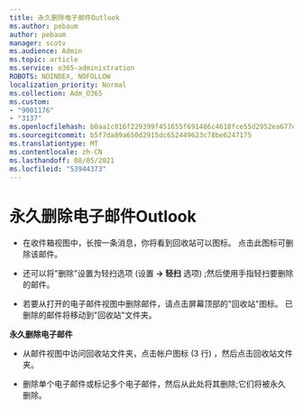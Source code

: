 ```yaml
---
title: 永久删除电子邮件Outlook
ms.author: pebaum
author: pebaum
manager: scotv
ms.audience: Admin
ms.topic: article
ms.service: o365-administration
ROBOTS: NOINDEX, NOFOLLOW
localization_priority: Normal
ms.collection: Adm_O365
ms.custom:
- "9001176"
- "3137"
ms.openlocfilehash: b0aa1c016f229399f451655f691486c4618fce55d2952ea677edb902349dd270
ms.sourcegitcommit: b5f7da89a650d2915dc652449623c78be6247175
ms.translationtype: MT
ms.contentlocale: zh-CN
ms.lasthandoff: 08/05/2021
ms.locfileid: "53944373"
---
```

# <a name="permanently-delete-an-email-in-outlook"></a>永久删除电子邮件Outlook

- 在收件箱视图中，长按一条消息，你将看到回收站可以图标。 点击此图标可删除该邮件。

- 还可以将"删除"设置为轻扫选项 (设置 **-> 轻扫** 选项) ;然后使用手指轻扫要删除的邮件。 

- 若要从打开的电子邮件视图中删除邮件，请点击屏幕顶部的"回收站"图标。 已删除的邮件将移动到"回收站"文件夹。 

**永久删除电子邮件**

- 从邮件视图中访问回收站文件夹，点击帐户图标 (3 行) ，然后点击回收站文件夹。

- 删除单个电子邮件或标记多个电子邮件，然后从此处将其删除;它们将被永久删除。